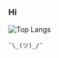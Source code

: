 ### Hi



![Top Langs](https://github-readme-stats.vercel.app/api/top-langs/?username=shanten&hide_progress=true&theme=gotham)


`¯\_(ツ)_/¯`
